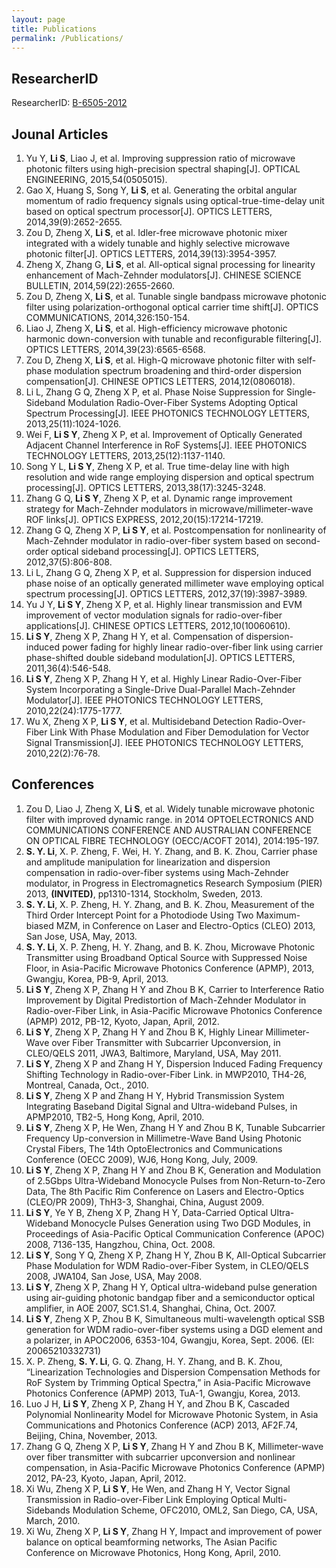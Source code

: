 ```yaml
---
layout: page
title: Publications
permalink: /Publications/
---
```

## ResearcherID

ResearcherID: [B-6505-2012](http://www.researcherid.com/rid/B-6505-2012)

## Jounal Articles

1. Yu Y, **Li S**, Liao J, et al. Improving suppression ratio of microwave photonic filters using high-precision spectral shaping[J]. OPTICAL ENGINEERING, 2015,54(0505015).
2. Gao X, Huang S, Song Y, **Li S**, et al. Generating the orbital angular momentum of radio frequency signals using optical-true-time-delay unit based on optical spectrum processor[J]. OPTICS LETTERS, 2014,39(9):2652-2655.
3. Zou D, Zheng X, **Li S**, et al. Idler-free microwave photonic mixer integrated with a widely tunable and highly selective microwave photonic filter[J]. OPTICS LETTERS, 2014,39(13):3954-3957.
4. Zheng X, Zhang G, **Li S**, et al. All-optical signal processing for linearity enhancement of Mach-Zehnder modulators[J]. CHINESE SCIENCE BULLETIN, 2014,59(22):2655-2660.
5. Zou D, Zheng X, **Li S**, et al. Tunable single bandpass microwave photonic filter using polarization-orthogonal optical carrier time shift[J]. OPTICS COMMUNICATIONS, 2014,326:150-154.
6. Liao J, Zheng X, **Li S**, et al. High-efficiency microwave photonic harmonic down-conversion with tunable and reconfigurable filtering[J]. OPTICS LETTERS, 2014,39(23):6565-6568.
7. Zou D, Zheng X, **Li S**, et al. High-Q microwave photonic filter with self-phase modulation spectrum broadening and third-order dispersion compensation[J]. CHINESE OPTICS LETTERS, 2014,12(0806018).
9. Li L, Zhang G Q, Zheng X P, et al. Phase Noise Suppression for Single-Sideband Modulation Radio-Over-Fiber Systems Adopting Optical Spectrum Processing[J]. IEEE PHOTONICS TECHNOLOGY LETTERS, 2013,25(11):1024-1026.
1. Wei F, **Li S Y**, Zheng X P, et al. Improvement of Optically Generated Adjacent Channel Interference in RoF Systems[J]. IEEE PHOTONICS TECHNOLOGY LETTERS, 2013,25(12):1137-1140.
1. Song Y L, **Li S Y**, Zheng X P, et al. True time-delay line with high resolution and wide range employing dispersion and optical spectrum processing[J]. OPTICS LETTERS, 2013,38(17):3245-3248.
1. Zhang G Q, **Li S Y**, Zheng X P, et al. Dynamic range improvement strategy for Mach-Zehnder modulators in microwave/millimeter-wave ROF links[J]. OPTICS EXPRESS, 2012,20(15):17214-17219.
1. Zhang G Q, Zheng X P, **Li S Y**, et al. Postcompensation for nonlinearity of Mach-Zehnder modulator in radio-over-fiber system based on second-order optical sideband processing[J]. OPTICS LETTERS, 2012,37(5):806-808.
1. Li L, Zhang G Q, Zheng X P, et al. Suppression for dispersion induced phase noise of an optically generated millimeter wave employing optical spectrum processing[J]. OPTICS LETTERS, 2012,37(19):3987-3989.
1. Yu J Y, **Li S Y**, Zheng X P, et al. Highly linear transmission and EVM improvement of vector modulation signals for radio-over-fiber applications[J]. CHINESE OPTICS LETTERS, 2012,10(10060610).
1. **Li S Y**, Zheng X P, Zhang H Y, et al. Compensation of dispersion-induced power fading for highly linear radio-over-fiber link using carrier phase-shifted double sideband modulation[J]. OPTICS LETTERS, 2011,36(4):546-548.
1. **Li S Y**, Zheng X P, Zhang H Y, et al. Highly Linear Radio-Over-Fiber System Incorporating a Single-Drive Dual-Parallel Mach-Zehnder Modulator[J]. IEEE PHOTONICS TECHNOLOGY LETTERS, 2010,22(24):1775-1777.
1. Wu X, Zheng X P, **Li S Y**, et al. Multisideband Detection Radio-Over-Fiber Link With Phase Modulation and Fiber Demodulation for Vector Signal Transmission[J]. IEEE PHOTONICS TECHNOLOGY LETTERS, 2010,22(2):76-78.


## Conferences

1. Zou D, Liao J, Zheng X, **Li S**, et al. Widely tunable microwave photonic filter with improved dynamic range. in 2014 OPTOELECTRONICS AND COMMUNICATIONS CONFERENCE AND AUSTRALIAN CONFERENCE ON OPTICAL FIBRE TECHNOLOGY (OECC/ACOFT 2014), 2014:195-197.
2. **S. Y. Li**, X. P. Zheng, F. Wei, H. Y. Zhang, and B. K. Zhou, Carrier phase and amplitude manipulation for linearization and dispersion compensation in radio-over-fiber systems using Mach-Zehnder modulator, in Progress in Electromagnetics Research Symposium (PIER) 2013, **(INVITED)**, pp1310-1314, Stockholm, Sweden, 2013.
1. **S. Y. Li**, X. P. Zheng, H. Y. Zhang, and B. K. Zhou, Measurement of the Third Order Intercept Point for a Photodiode Using Two Maximum-biased MZM, in Conference on Laser and Electro-Optics (CLEO) 2013, San Jose, USA, May, 2013.
1. **S. Y. Li**, X. P. Zheng, H. Y. Zhang, and B. K. Zhou, Microwave Photonic Transmitter using Broadband Optical Source with Suppressed Noise Floor, in Asia-Pacific Microwave Photonics Conference (APMP), 2013, Gwangju, Korea, PB-9, April, 2013.
1. **Li S Y**, Zheng X P, Zhang H Y and Zhou B K, Carrier to Interference Ratio Improvement by Digital Predistortion of Mach-Zehnder Modulator in Radio-over-Fiber Link, in Asia-Pacific Microwave Photonics Conference (APMP) 2012, PB-12, Kyoto, Japan, April, 2012.
1. **Li S Y**, Zheng X P, Zhang H Y and Zhou B K, Highly Linear Millimeter-Wave over Fiber Transmitter with Subcarrier Upconversion, in CLEO/QELS 2011, JWA3, Baltimore, Maryland, USA, May 2011. 
1. **Li S Y**, Zheng X P and Zhang H Y, Dispersion Induced Fading Frequency Shifting Technology in Radio-over-Fiber Link. in MWP2010, TH4-26, Montreal, Canada, Oct., 2010. 
1. **Li S Y**, Zheng X P and Zhang H Y, Hybrid Transmission System Integrating Baseband Digital Signal and Ultra-wideband Pulses, in APMP2010, TB2-5, Hong Kong, April, 2010.
1. **Li S Y**, Zheng X P, He Wen, Zhang H Y and Zhou B K, Tunable Subcarrier Frequency Up-conversion in Millimetre-Wave Band Using Photonic Crystal Fibers, The 14th OptoElectronics and Communications Conference (OECC 2009), WJ6, Hong Kong, July, 2009. 
1. **Li S Y**, Zheng X P, Zhang H Y and Zhou B K, Generation and Modulation of 2.5Gbps Ultra-Wideband Monocycle Pulses from Non-Return-to-Zero Data, The 8th Pacific Rim Conference on Lasers and Electro-Optics (CLEO/PR 2009), ThH3-3, Shanghai, China, August 2009. 
1. **Li S Y**, Ye Y B, Zheng X P, Zhang H Y, Data-Carried Optical Ultra-Wideband Monocycle Pulses Generation using Two DGD Modules, in Proceedings of Asia-Pacific Optical Communication Conference (APOC) 2008, 7136-135, Hangzhou, China, Oct. 2008. 
1. **Li S Y**, Song Y Q, Zheng X P, Zhang H Y, Zhou B K, All-Optical Subcarrier Phase Modulation for WDM Radio-over-Fiber System, in CLEO/QELS 2008, JWA104, San Jose, USA, May 2008. 
1. **Li S Y**, Zheng X P, Zhang H Y, Optical ultra-wideband pulse generation using air-guiding photonic bandgap fiber and a semiconductor optical amplifier, in AOE 2007, SC1.S1.4, Shanghai, China, Oct. 2007.
1. **Li S Y**, Zheng X P, Zhou B K, Simultaneous multi-wavelength optical SSB generation for WDM radio-over-fiber systems using a DGD element and a polarizer, in APOC2006, 6353-104, Gwangju, Korea, Sept. 2006. (EI: 20065210332731)
1. X. P. Zheng, **S. Y. Li**, G. Q. Zhang, H. Y. Zhang, and B. K. Zhou, “Linearization Technologies and Dispersion Compensation Methods for RoF System by Trimming Optical Spectra,” in Asia-Pacific Microwave Photonics Conference (APMP) 2013, TuA-1, Gwangju, Korea, 2013.
1. Luo J H, **Li S Y**, Zheng X P, Zhang H Y, and Zhou B K, Cascaded Polynomial Nonlinearity Model for Microwave Photonic System,  in Asia Communications and Photonics Conference (ACP) 2013, AF2F.74, Beijing, China, November, 2013.
1. Zhang G Q, Zheng X P, **Li S Y**, Zhang H Y and Zhou B K, Millimeter-wave over fiber transmitter with subcarrier upconversion and nonlinear compensation, in Asia-Pacific Microwave Photonics Conference (APMP) 2012, PA-23, Kyoto, Japan, April, 2012.
1. Xi Wu, Zheng X P, **Li S Y**, He Wen, and Zhang H Y, Vector Signal Transmission in Radio-over-Fiber Link Employing Optical Multi-Sidebands Modulation Scheme, OFC2010, OML2, San Diego, CA, USA, March, 2010.
1. Xi Wu, Zheng X P, **Li S Y**, Zhang H Y, Impact and improvement of power balance on optical beamforming networks, The Asian Pacific Conference on Microwave Photonics, Hong Kong, April, 2010.
